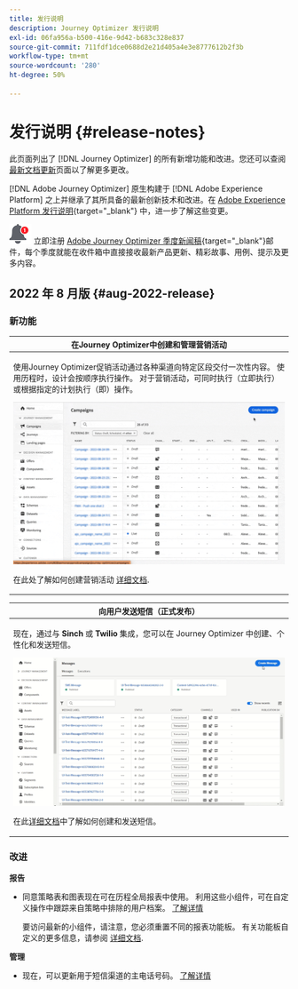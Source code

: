 ```yaml
---
title: 发行说明
description: Journey Optimizer 发行说明
exl-id: 06fa956a-b500-416e-9d42-b683c328e837
source-git-commit: 711fdf1dce0688d2e21d405a4e3e8777612b2f3b
workflow-type: tm+mt
source-wordcount: '280'
ht-degree: 50%

---
```


# 发行说明 {#release-notes}

此页面列出了 [!DNL Journey Optimizer] 的所有新增功能和改进。您还可以查阅[最新文档更新](documentation-updates.md)页面以了解更多更改。

[!DNL Adobe Journey Optimizer] 原生构建于 [!DNL Adobe Experience Platform] 之上并继承了其所具备的最新创新技术和改进。在 [Adobe Experience Platform 发行说明](https://experienceleague.adobe.com/docs/experience-platform/release-notes/latest.html?lang=zh-Hans){target=&quot;_blank&quot;} 中，进一步了解这些变更。

![新闻稿](../assets/do-not-localize/nl-icon.png) 立即注册 [Adobe Journey Optimizer 季度新闻稿](https://www.adobe.com/subscription/Adobe_Journey_Optimizer_NL.html){target=&quot;_blank&quot;}邮件，每个季度就能在收件箱中直接接收最新产品更新、精彩故事、用例、提示及更多内容。

## 2022 年 8 月版 {#aug-2022-release}

### 新功能

<table>
<thead>
<tr>
<th><strong>在Journey Optimizer中创建和管理营销活动</strong><br/></th>
</tr>
</thead>
<tbody>
<tr>
<td>
<p>使用Journey Optimizer促销活动通过各种渠道向特定区段交付一次性内容。 使用历程时，设计会按顺序执行操作。 对于营销活动，可同时执行（立即执行）或根据指定的计划执行（即）操作。 </p>
<img src="assets/do-not-localize/campaigns.gif"/>
<p>在此处了解如何创建营销活动 <a href="../campaigns/get-started-with-campaigns.md">详细文档</a>.
</td>
</tr>
</tbody>
</table>

<table>
<thead>
<tr>
<th><strong>向用户发送短信（正式发布）</strong><br/></th>
</tr>
</thead>
<tbody>
<tr>
<td>
<p>现在，通过与 <b>Sinch</b> 或 <b>Twilio</b> 集成，您可以在 Journey Optimizer 中创建、个性化和发送短信。</p>
<img src="assets/do-not-localize/SMS.gif"/>
<p>在此<a href="../messages/create-sms.md">详细文档</a>中了解如何创建和发送短信。</p>
</td>
</tr>
</tbody>
</table>

<!--table>
<thead>
<tr>
<th><strong>New Dynamic Expression Builder</strong><br/></th>
</tr>
</thead>
<tbody>
<tr>
<td>
<p>You can now create conditional content blocks across different authoring services to personalize your content.</p>
<p>In addition to the Personalization Expression Library, the Expression Editor provides a new Conditional Rule Builder to help you design and save your content blocks.</p>
<p>For more information, refer to the <a href="../building-journeys/read-segment.md#configuring-segment-trigger-activity">detailed documentation</a>.
</td>
</tr>
</tbody>
</table-->



### 改进

**报告**

* 同意策略表和图表现在可在历程全局报表中使用。 利用这些小组件，可在自定义操作中跟踪来自策略中排除的用户档案。 [了解详情](../reports/journey-global-report.md#journey-global)

   要访问最新的小组件，请注意，您必须重置不同的报表功能板。 有关功能板自定义的更多信息，请参阅 [详细文档](../reports/global-report.md).

**管理**

* 现在，可以更新用于短信渠道的主电话号码。 [了解详情](../configuration/primary-email-addresses.md)